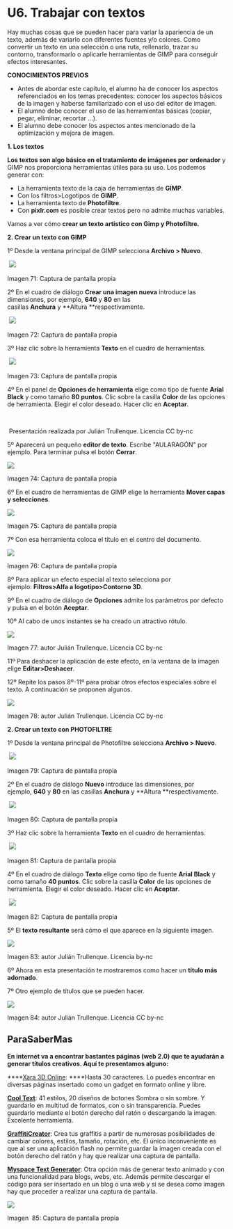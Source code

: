 # U6. Trabajar con textos

Hay muchas cosas que se pueden hacer para variar la apariencia de un texto, además de variarlo con diferentes fuentes y/o colores. Como convertir un texto en una selección o una ruta, rellenarlo, trazar su contorno, transformarlo o aplicarle herramientas de GIMP para conseguir efectos interesantes. 

**CONOCIMIENTOS PREVIOS**

*   Antes de abordar este capítulo, el alumno ha de conocer los aspectos referenciados en los temas precedentes: conocer los aspectos básicos de la imagen y haberse familiarizado con el uso del editor de imagen.
*   El alumno debe conocer el uso de las herramientas básicas (copiar, pegar, eliminar, recortar ...).
*   El alumno debe conocer los aspectos antes mencionado de la optimización y mejora de imagen.

**1\. Los textos**

**Los textos son algo básico en el tratamiento de imágenes por ordenador** y GIMP nos proporciona herramientas útiles para su uso. Los podemos generar con:

*   La herramienta texto de la caja de herramientas de **GIMP**.
*   Con los filtros>Logotipos de **GIMP**.
*   La herramienta texto de **Photofiltre**.
*   Con **pixlr.com** es posible crear textos pero no admite muchas variables.

Vamos a ver cómo **crear un texto artístico con Gimp y Photofiltre.**

**2\. Crear un texto con GIMP**

1º Desde la ventana principal de GIMP selecciona **Archivo > Nuevo**.


 ![](img/texto1.jpg)


Imagen 71: Captura de pantalla propia

2º En el cuadro de diálogo **Crear una imagen nueva** introduce las dimensiones, por ejemplo, **640** y **80** en las casillas **Anchura** y **Altura **respectivamente.


 ![](img/texto2.jpg)


Imagen 72: Captura de pantalla propia

3º Haz clic sobre la herramienta **Texto** en el cuadro de herramientas. 


 ![](img/texto3.jpg)


Imagen 73: Captura de pantalla propia

4º En el panel de **Opciones de herramienta** elige como tipo de fuente **Arial Black** y como tamaño **80 puntos**. Clic sobre la casilla **Color** de las opciones de herramienta. Elegir el color deseado. Hacer clic en **Aceptar**.

 

 Presentación realizada por Julián Trullenque. Licencia CC by-nc

5º Aparecerá un pequeño **editor de texto**. Escribe "AULARAGÓN" por ejemplo. Para terminar pulsa el botón **Cerrar**.


![](img/texto4.jpg)


Imagen 74: Captura de pantalla propia

6º En el cuadro de herramientas de GIMP elige la herramienta **Mover capas y selecciones**.


![](img/texto5.jpg)


Imagen 75: Captura de pantalla propia

7º Con esa herramienta coloca el título en el centro del documento.


![](img/texto6.jpg)


Imagen 76: Captura de pantalla propia

8º Para aplicar un efecto especial al texto selecciona por ejemplo: **Filtros>Alfa a logotipo>Contorno 3D**.

9º En el cuadro de diálogo de **Opciones** admite los parámetros por defecto y pulsa en el botón **Aceptar**.

10º Al cabo de unos instantes se ha creado un atractivo rótulo.


![](img/logo1.jpg)


Imagen 77: autor Julián Trullenque. Licencia CC by-nc

11º Para deshacer la aplicación de este efecto, en la ventana de la imagen elige **Editar>Deshacer**.

12º Repite los pasos 8º-11º para probar otros efectos especiales sobre el texto. A continuación se proponen algunos.


![](img/texto7.jpg)


Imagen 78: autor Julián Trullenque. Licencia CC by-nc

**2\. Crear un texto con PHOTOFILTRE**

1º Desde la ventana principal de Photofiltre selecciona **Archivo > Nuevo**.


 ![](img/textof1.jpg)


Imagen 79: Captura de pantalla propia

2º En el cuadro de diálogo **Nuevo** introduce las dimensiones, por ejemplo, **640** y **80** en las casillas **Anchura** y **Altura **respectivamente.


 ![](img/textof2.jpg)


Imagen 80: Captura de pantalla propia

3º Haz clic sobre la herramienta **Texto** en el cuadro de herramientas. 


 ![](img/textof3.jpg)


Imagen 81: Captura de pantalla propia

4º En el cuadro de diálogo **Texto** elige como tipo de fuente **Arial Black** y como tamaño **40 puntos**. Clic sobre la casilla **Color** de las opciones de herramienta. Elegir el color deseado. Hacer clic en **Aceptar**.


 ![](img/textof4.jpg)


Imagen 82: Captura de pantalla propia

5º El **texto resultante** será cómo el que aparece en la siguiente imagen.


![](img/textof5.jpg)


Imagen 83: autor Julián Trullenque. Licencia by-nc

6º Ahora en esta presentación te mostraremos como hacer un **título más adornado**.

7º Otro ejemplo de títulos que se pueden hacer.


![](img/textof6.jpg)


Imagen 84: autor Julián Trullenque. Licencia CC by-nc  

## ParaSaberMas

**En internet va a encontrar bastantes páginas (web 2.0) que te ayudarán a generar títulos creativos. Aquí te presentamos alguno:**

****[Xara 3D Online](http://www.starchat1.cl/xara/Xara.htm): ****Hasta 30 caracteres. Lo puedes encontrar en diversas páginas insertado como un gadget en formato online y libre. 

[**Cool Text**](http://cooltext.com/): 41 estilos, 20 diseños de botones Sombra o sin sombre. Y guardarlo en multitud de formatos, con o sin transparencia. Puedes guardarlo mediante el botón derecho del ratón o descargando la imagen. Excelente herramienta.

[**GraffitiCreator**](http://www.graffiticreator.net/): Crea tus graffitis a partir de numerosas posibilidades de cambiar colores, estilos, tamaño, rotación, etc. El único inconveniente es que al ser una aplicación flash no permite guardar la imagen creada con el botón derecho del ratón y hay que realizar una captura de pantalla.

[**Myspace Text Generator**](http://www.glitter-graphics.com/myspace/text_generator.php): Otra opción más de generar texto animado y con una funcionalidad para blogs, webs, etc. Además permite descargar el código para ser insertado en un blog o una web y si se desea como imagen hay que proceder a realizar una captura de pantalla.


![](img/textow.jpg)


Imagen  85: Captura de pantalla propia 

